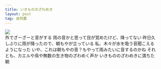 ```yaml
---
title: いきもののざわめき
layout: post
tag: 自然農
---
```

![](https://c2.staticflickr.com/8/7374/14009572826_766a1a7cdc.jpg)  
外でざーざーと音がする
雨の音かと思って目が覚めたけど、降ってない
昨日久しぶりに雨が降ったので、朝もやが立っている
私、木々が水を吸う音聞こえるようになった
いや、これは朝もやの音？もやって雨みたいに音するのかね
それとも、カエルや鳥や無数の生き物のざわめく声か
いきもののざわめきに満ちた朝

